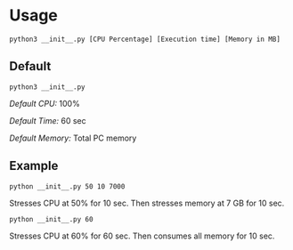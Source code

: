 # Usage
 
`python3 __init__.py [CPU Percentage] [Execution time] [Memory in MB]`

## Default

`python3 __init__.py`

*Default CPU:* 100%

*Default Time:* 60 sec

*Default Memory:* Total PC memory

## Example

`python __init__.py 50 10 7000`

Stresses CPU at 50% for 10 sec. Then stresses memory at 7 GB for 10 sec.

`python __init__.py 60`

Stresses CPU at 60% for 60 sec. Then consumes all memory for 10 sec.

